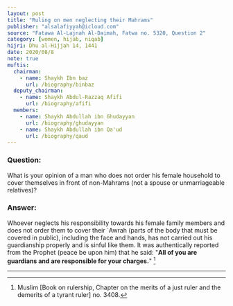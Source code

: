 ```yaml
---
layout: post
title: "Ruling on men neglecting their Mahrams"
publisher: "alsalafiyyah@icloud.com"
source: "Fatawa Al-Lajnah Al-Daimah, Fatwa no. 5320, Question 2"
category: [women, hijab, niqab]
hijri: Dhu al-Hijjah 14, 1441
date: 2020/08/8
note: true
muftis:
  chairman: 
    - name: Shaykh Ibn baz
      url: /biography/binbaz
  deputy_chairman:
    - name: Shaykh Abdul-Razzaq Afifi
      url: /biography/afifi
  members: 
    - name: Shaykh Abdullah ibn Ghudayyan
      url: /biography/ghudayyan
    - name: Shaykh Abdullah ibn Qa'ud
      url: /biography/qaud
---
```


### Question: 
What is your opinion of a man who does not order his female household to cover themselves in front of non-Mahrams (not a spouse or unmarriageable relatives)?

### Answer: 
Whoever neglects his responsibility towards his female family members and does not order them to cover their `Awrah (parts of the body that must be covered in public), including the face and hands, has not carried out his guardianship properly and is sinful like them. It was authentically reported from the Prophet (peace be upon him) that he said: "**All of you are guardians and are responsible for your charges.**" [^1]

---
[^1]: Muslim [Book on rulership, Chapter on the merits of a just ruler and the demerits of a tyrant ruler] no. 3408.
